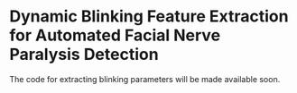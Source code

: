 # Dynamic Blinking Feature Extraction for Automated Facial Nerve Paralysis Detection

The code for extracting blinking parameters will be made available soon.
